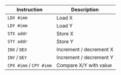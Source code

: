 | Instruction             | Description             |
| ----------------------- | ----------------------- |
| `LDX #imm`              | Load X                  |
| `LDY #imm`              | Load Y                  |
| `STX addr`              | Store X                 |
| `STY addr`              | Store Y                 |
| `INX` / `DEX`           | Increment / decrement X |
| `INY` / `DEY`           | Increment / decrement Y |
| `CPX #imm` / `CPY #imm` | Compare X/Y with value  |
